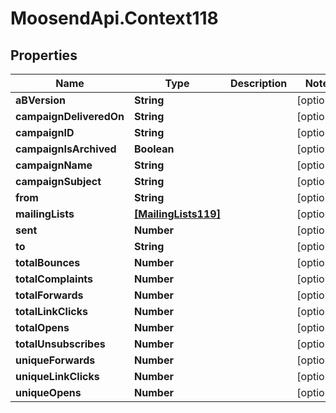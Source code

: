 # MoosendApi.Context118

## Properties
Name | Type | Description | Notes
------------ | ------------- | ------------- | -------------
**aBVersion** | **String** |  | [optional] 
**campaignDeliveredOn** | **String** |  | [optional] 
**campaignID** | **String** |  | [optional] 
**campaignIsArchived** | **Boolean** |  | [optional] 
**campaignName** | **String** |  | [optional] 
**campaignSubject** | **String** |  | [optional] 
**from** | **String** |  | [optional] 
**mailingLists** | [**[MailingLists119]**](MailingLists119.md) |  | [optional] 
**sent** | **Number** |  | [optional] 
**to** | **String** |  | [optional] 
**totalBounces** | **Number** |  | [optional] 
**totalComplaints** | **Number** |  | [optional] 
**totalForwards** | **Number** |  | [optional] 
**totalLinkClicks** | **Number** |  | [optional] 
**totalOpens** | **Number** |  | [optional] 
**totalUnsubscribes** | **Number** |  | [optional] 
**uniqueForwards** | **Number** |  | [optional] 
**uniqueLinkClicks** | **Number** |  | [optional] 
**uniqueOpens** | **Number** |  | [optional] 


